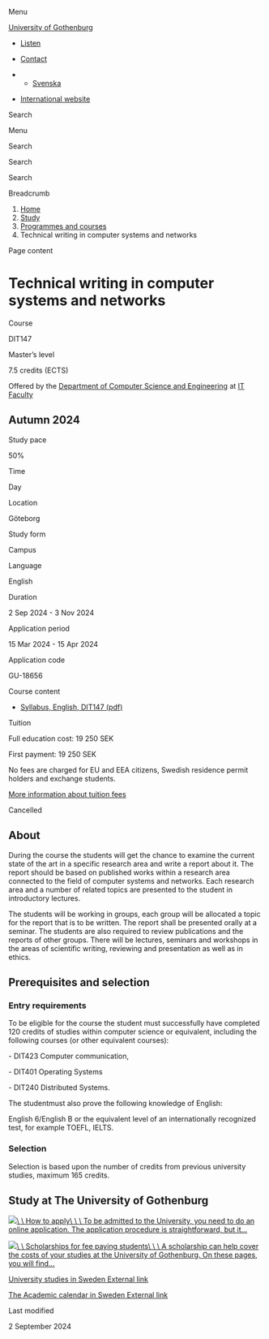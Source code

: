 Menu

[University of Gothenburg](/en)

- [Listen](//app-eu.readspeaker.com/cgi-bin/rsent?customerid=9467&lang=en_uk&readclass=region--content&url=https%3A%2F%2Fwww.gu.se%2Fen%2Fstudy-gothenburg%2Ftechnical-writing-in-computer-systems-and-networks-dit147 "Listen with ReadSpeaker")

- [Contact](/en/contact)

- - [Svenska](/studera/hitta-utbildning/teknisk-rapportskrivning-inom-datorer-natverk-och-system-dit147)
- [International website](/en/study-gothenburg/technical-writing-in-computer-systems-and-networks-dit147)

Search


Menu


Search


Search

Search

Breadcrumb

1. [Home](/en)
2. [Study](/en/study-in-gothenburg)
3. [Programmes and courses](/en/study-in-gothenburg/study-options)
4. Technical writing in computer systems and networks


Page content

# Technical writing in computer systems and networks

Course


DIT147


Master’s level



7.5 credits (ECTS)



Offered by the
[Department of Computer Science and Engineering](https://www.gu.se/en/computer-science-engineering)
at
[IT Faculty](https://www.gu.se/en/it-faculty)

## Autumn 2024

Study pace


50%

Time


Day

Location


Göteborg

Study form


Campus

Language


English

Duration


2 Sep 2024
\- 3 Nov 2024

Application period


15 Mar 2024
\- 15 Apr 2024

Application code


GU-18656

Course content


- [Syllabus, English, DIT147 (pdf)](https://kursplaner.gu.se/pdf/kurs/en/DIT147)


Tuition


Full education cost: 19 250 SEK

First payment: 19 250 SEK

No fees are charged for EU and EEA citizens, Swedish residence permit holders and exchange students.

[More information about tuition fees](https://www.gu.se/en/study-in-gothenburg/apply/tuition-fees)

Cancelled


## About

During the course the students will get the chance to examine the current state of the art in a specific research area and write a report about it. The report should be based on published works within a research area connected to the field of computer systems and networks. Each research area and a number of related topics are presented to the student in introductory lectures.

The students will be working in groups, each group will be allocated a topic for the report that is to be written. The report shall be presented orally at a seminar. The students are also required to review publications and the reports of other groups. There will be lectures, seminars and workshops in the areas of scientific writing, reviewing and presentation as well as in ethics.

## Prerequisites and selection

### Entry requirements

To be eligible for the course the student must successfully have completed 120 credits of studies within computer science or equivalent, including the following courses (or other equivalent courses):

\- DIT423 Computer communication,

\- DIT401 Operating Systems

\- DIT240 Distributed Systems.

The studentmust also prove the following knowledge of English:

English 6/English B or the equivalent level of an internationally recognized test, for example TOEFL, IELTS.

### Selection

Selection is based upon the number of credits from previous university studies, maximum 165 credits.

## Study at The University of Gothenburg

[![](/sites/default/files/dynamic-image/dynamic_image_2188_218/public/2020-03/cytonn-photography-ZJEKICY5EXY-unsplash.jpg?media_id=2553&width=1904&height=208)\\
\\
How to apply\\
\\
\\
To be admitted to the University, you need to do an online application. The application procedure is straightforward, but it…](/en/study-in-gothenburg/apply)

[![](/sites/default/files/dynamic-image/dynamic_image_2188_218/public/2024-01/GU-7.jpg?media_id=95188&width=1904&height=208)\\
\\
Scholarships for fee paying students\\
\\
\\
A scholarship can help cover the costs of your studies at the University of Gothenburg. On these pages, you will find…](/en/study-in-gothenburg/apply/scholarships-for-fee-paying-students)

[University studies in Sweden External link](https://www.gu.se/en/study-in-gothenburg/before-you-arrive/university-studies-in-sweden "External link")

[The Academic calendar in Sweden External link](https://www.gu.se/en/study-in-gothenburg/when-you-are-here/academic-calendar "External link")

Last modified


2 September 2024